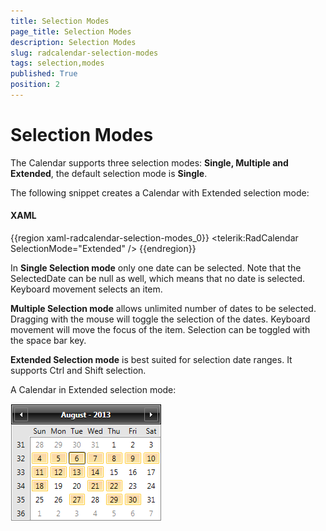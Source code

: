 ```yaml
---
title: Selection Modes
page_title: Selection Modes
description: Selection Modes
slug: radcalendar-selection-modes
tags: selection,modes
published: True
position: 2
---
```


# Selection Modes

The Calendar supports three selection modes: __Single, Multiple and Extended__, the default selection mode is __Single__.

The following snippet creates a Calendar with Extended selection mode:

#### __XAML__

{{region xaml-radcalendar-selection-modes_0}}
	<telerik:RadCalendar SelectionMode="Extended" />
{{endregion}}

In __Single Selection mode__ only one date can be selected. Note that the SelectedDate can be null as well, which means that no date is selected. Keyboard movement selects an item.

__Multiple Selection mode__ allows unlimited number of dates to be selected. Dragging with the mouse will toggle the selection of the dates. Keyboard movement will move the focus of the item. Selection can be toggled with the space bar key.

__Extended Selection mode__ is best suited for selection date ranges. It supports Ctrl and Shift selection.

A Calendar in Extended selection mode:

![calendar selection Modes 1](images/calendar_selectionModes1.png)
